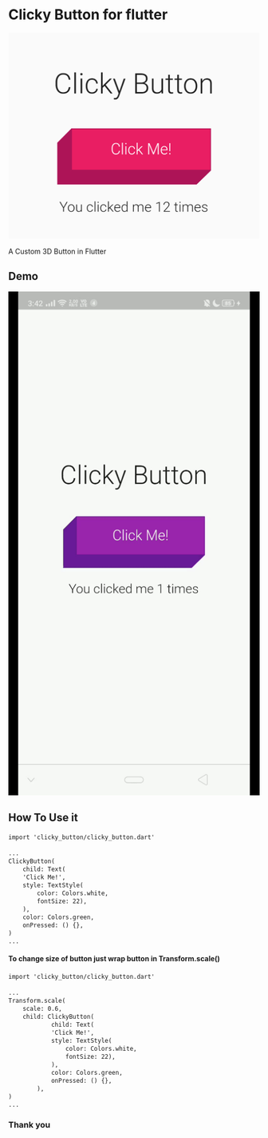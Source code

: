 # Clicky Button for flutter

![logo](./images/logo.png)

A Custom 3D Button in Flutter

## Demo

![demo](./images/demo.gif)

## How To Use it

```
import 'clicky_button/clicky_button.dart'

...
ClickyButton(
    child: Text(
    'Click Me!',
    style: TextStyle(
        color: Colors.white,
        fontSize: 22),
    ),
    color: Colors.green,
    onPressed: () {},
)
...
```

#### To change size of button just wrap button in Transform.scale()

```
import 'clicky_button/clicky_button.dart'

...
Transform.scale(
    scale: 0.6,
    child: ClickyButton(
            child: Text(
            'Click Me!',
            style: TextStyle(
                color: Colors.white,
                fontSize: 22),
            ),
            color: Colors.green,
            onPressed: () {},
        ),
)
...
```

### Thank you
